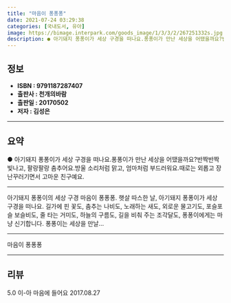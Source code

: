 ```yaml
---
title: "마음이 퐁퐁퐁"
date: 2021-07-24 03:29:38
categories: [국내도서, 유아]
image: https://bimage.interpark.com/goods_image/1/3/3/2/267251332s.jpg
description: ● 아기돼지 퐁퐁이가 세상 구경을 떠나요.퐁퐁이가 만난 세상을 어땠을까요?반짝반짝 빛나고, 팔랑팔랑 춤추어요.방울 소리처럼 맑고, 엄마처럼 부드러워요.때로는 외롭고 장난꾸러기면서 고마운 친구예요.
---
```


## **정보**

- **ISBN : 9791187287407**
- **출판사 : 천개의바람**
- **출판일 : 20170502**
- **저자 : 김성은**

------



## **요약**

●  아기돼지 퐁퐁이가 세상 구경을 떠나요.퐁퐁이가 만난 세상을 어땠을까요?반짝반짝 빛나고, 팔랑팔랑 춤추어요.방울 소리처럼 맑고, 엄마처럼 부드러워요.때로는 외롭고 장난꾸러기면서 고마운 친구예요.

------

아기돼지 퐁퐁이의 세상 구경  마음이 퐁퐁퐁. 햇살 따스한 날, 아기돼지 퐁퐁이가 세상 구경을 떠나요. 길가에 핀 꽃도, 춤추는 나비도, 노래하는 새도, 외로운 물고기도, 포슬포슬 보슬비도, 줄 타는 거미도, 하늘의 구름도, 길을 비춰 주는 조각달도, 퐁퐁이에게는 마냥 신기합니다. 퐁퐁이는 세상을 만날... 

------


마음이 퐁퐁퐁 

------


## **리뷰** 

5.0 이-아 마음에 들어요 2017.08.27 <br/>